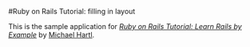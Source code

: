 #Ruby on Rails Tutorial: filling in layout

This is the sample application for
[*Ruby on Rails Tutorial: Learn Rails by Example*](http://railstutorial.org/)
by [Michael Hartl](http://michaelhartl.com/).
